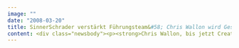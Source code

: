 ```yaml
---
image: ""
date: "2008-03-20"
title: SinnerSchrader verstärkt Führungsteam&#58; Chris Wallon wird Geschäftsführer Kreation / Drei neue Teamleiter an Bord
content: <div class="newsbody"><p><strong>Chris Wallon, bis jetzt Creative Director von Interone Worldwide in Köln, wird am 1. April 2008 Geschäftsführer Kreation von SinnerSchrader. Der 32-jährige gebürtige Rheinländer komplettiert damit die Geschäftsführung der Interaktivagentur. Mit Gregory Jacob (Flash/Kreation), Sven Meyer (Beratung) und Rainer Sax (Technologie) verstärken zudem drei neue Teamleiter die Führungsmannschaft von SinnerSchrader in Hamburg.</strong></p><p>„Interaktives Marketing lebt von der engen Verzahnung von Technologie und Kreation“, erklärt Matthias Schrader, Sprecher der Geschäftsführung von SinnerSchrader, die Berufung des neuen Kreativgeschäftsführers.</p><p>Chris Wallon sieht in der traditionellen Stärke von SinnerSchrader im Bereich Technologie ein Alleinstellungsmerkmal und eine kreative Herausforderung&#58; „Keine andere Interaktivagentur kann die gesamte Wertschöpfungskette des digitalen Marketings von Beratung und Planning über Konzeption und Kreation bis zur technischen Realisierung und der Analyse abbilden - und ist so stark in der interdisziplinären Zusammenarbeit wie SinnerSchrader.“</p><p><strong>Chris Wallon</strong> (32) studierte Graphic Information Design in London und Sydney. Anschließend sammelte er als Freelancer Arbeitserfahrung auf internationalem Parkett. Chris Wallon war fünf Jahre für argonauten G2 tätig, zuletzt als Creative Director für internationale Marken wie AXA, Coca-Cola, Deutsche Bank, Masterfoods, Procter &amp; Gamble, s.Oliver und Tchibo. Als Creative Director bei Interone Worldwide in Köln, einer Agentur von BBDO Worldwide, arbeitete er u.a für Deutsche Post, LBS, Metro und Yazaki.</p><p><strong>Gregory Jacob</strong> (33) ist seit 1. Februar 2008 Head of Flash bei SinnerSchrader und berichtet künftig an Kreativgeschäftsführer Chris Wallon. Er kommt von Tribal DDB, wo er als Art Director die Flash-Abteilung am Standort Hamburg leitete. Gregory Jacob wurde in Seattle, Washington (USA) geboren und begann seine Karriere in Deutschland als Designer bei der Agentur Beenker &amp; Kollegen. Später arbeitete er als Flash-Abteilungsleiter bei I-D Media, Flashentwickler bei M2M sowie als Freier Flashentwickler und Art Director bei BBDO Interone.</p><p><strong>Sven Meyer</strong> (43) ist seit 1. März 2008 Account Director bei SinnerSchrader und berichtet an Laurent Burdin, Geschäftsführer Beratung. Zuletzt war er Senior IT-Consultant bei Bertelsmann arvato mobile. Davor war er als CTO bei Provalor, Head of Technology bei AOL Europe Interactive Marketing sowie Project Manager bei Gruner + Jahr EMS tätig. Der Diplom-Informatiker studierte an den Universitäten Hamburg und Kiel Informatik und BWL. Außerdem verbrachte er einjährige Forschungsaufenthalte am Distributed Systems Technology Centre in Brisbane (Australien) und am King’s College in London.</p><p><strong>Rainer Sax</strong> (34) ist ebenfalls seit 1. März 2008 Technical Director bei SinnerSchrader und berichtet an Holger Blank, Geschäftsführer Technologie. Er war von 2001 bis 2008 bei Elephant Seven tätig und zuletzt als Technical Director verantwortlich für die technische Leitung am Standort Hamburg. Während seines Philosophiestudiums an der LMU München und der Oxford University bis zum Abschluss als Magister Artium war er als Freier Web-Entwickler und Berater tätig.</p><p><a class="news-backlink" href="/de/"><svg class="svg-ico svg-ico--arrow-left"><use xlink&#58;href="#arrow-down"></use></svg>Zurück zur Presse Übersicht</a></p></div>
---
```

